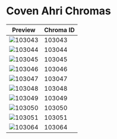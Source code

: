 # Coven Ahri Chromas

| Preview | Chroma ID |
|---------|-----------|
| ![103043](https://raw.communitydragon.org/latest/plugins/rcp-be-lol-game-data/global/default/v1/champion-chroma-images/103/103043.png) | 103043 |
| ![103044](https://raw.communitydragon.org/latest/plugins/rcp-be-lol-game-data/global/default/v1/champion-chroma-images/103/103044.png) | 103044 |
| ![103045](https://raw.communitydragon.org/latest/plugins/rcp-be-lol-game-data/global/default/v1/champion-chroma-images/103/103045.png) | 103045 |
| ![103046](https://raw.communitydragon.org/latest/plugins/rcp-be-lol-game-data/global/default/v1/champion-chroma-images/103/103046.png) | 103046 |
| ![103047](https://raw.communitydragon.org/latest/plugins/rcp-be-lol-game-data/global/default/v1/champion-chroma-images/103/103047.png) | 103047 |
| ![103048](https://raw.communitydragon.org/latest/plugins/rcp-be-lol-game-data/global/default/v1/champion-chroma-images/103/103048.png) | 103048 |
| ![103049](https://raw.communitydragon.org/latest/plugins/rcp-be-lol-game-data/global/default/v1/champion-chroma-images/103/103049.png) | 103049 |
| ![103050](https://raw.communitydragon.org/latest/plugins/rcp-be-lol-game-data/global/default/v1/champion-chroma-images/103/103050.png) | 103050 |
| ![103051](https://raw.communitydragon.org/latest/plugins/rcp-be-lol-game-data/global/default/v1/champion-chroma-images/103/103051.png) | 103051 |
| ![103064](https://raw.communitydragon.org/latest/plugins/rcp-be-lol-game-data/global/default/v1/champion-chroma-images/103/103064.png) | 103064 |